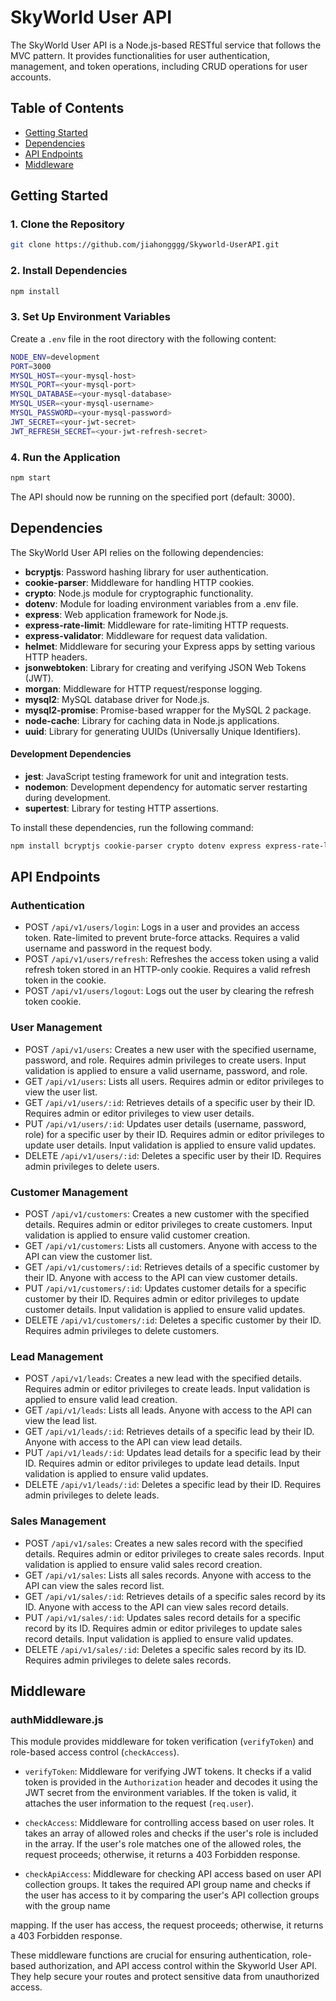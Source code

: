 # SkyWorld User API

The SkyWorld User API is a Node.js-based RESTful service that follows the MVC pattern. It provides functionalities for user authentication, management, and token operations, including CRUD operations for user accounts.

## Table of Contents

- [Getting Started](#getting-started)
- [Dependencies](#dependencies)
- [API Endpoints](#api-endpoints)
- [Middleware](#middleware)

## Getting Started

### 1. Clone the Repository

```bash
git clone https://github.com/jiahongggg/Skyworld-UserAPI.git
```

### 2. Install Dependencies

```bash
npm install
```

### 3. Set Up Environment Variables

Create a `.env` file in the root directory with the following content:

```bash
NODE_ENV=development
PORT=3000
MYSQL_HOST=<your-mysql-host>
MYSQL_PORT=<your-mysql-port>
MYSQL_DATABASE=<your-mysql-database>
MYSQL_USER=<your-mysql-username>
MYSQL_PASSWORD=<your-mysql-password>
JWT_SECRET=<your-jwt-secret>
JWT_REFRESH_SECRET=<your-jwt-refresh-secret>
```

### 4. Run the Application

```bash
npm start
```

The API should now be running on the specified port (default: 3000).

## Dependencies

The SkyWorld User API relies on the following dependencies:

- **bcryptjs**: Password hashing library for user authentication.
- **cookie-parser**: Middleware for handling HTTP cookies.
- **crypto**: Node.js module for cryptographic functionality.
- **dotenv**: Module for loading environment variables from a .env file.
- **express**: Web application framework for Node.js.
- **express-rate-limit**: Middleware for rate-limiting HTTP requests.
- **express-validator**: Middleware for request data validation.
- **helmet**: Middleware for securing your Express apps by setting various HTTP headers.
- **jsonwebtoken**: Library for creating and verifying JSON Web Tokens (JWT).
- **morgan**: Middleware for HTTP request/response logging.
- **mysql2**: MySQL database driver for Node.js.
- **mysql2-promise**: Promise-based wrapper for the MySQL 2 package.
- **node-cache**: Library for caching data in Node.js applications.
- **uuid**: Library for generating UUIDs (Universally Unique Identifiers).

#### Development Dependencies

- **jest**: JavaScript testing framework for unit and integration tests.
- **nodemon**: Development dependency for automatic server restarting during development.
- **supertest**: Library for testing HTTP assertions.

To install these dependencies, run the following command:

```bash
npm install bcryptjs cookie-parser crypto dotenv express express-rate-limit express-validator helmet jest jsonwebtoken morgan mysql2 mysql2-promise node-cache nodemon supertest uuid --save
```

## API Endpoints

### Authentication

- POST `/api/v1/users/login`: Logs in a user and provides an access token. Rate-limited to prevent brute-force attacks. Requires a valid username and password in the request body.
- POST `/api/v1/users/refresh`: Refreshes the access token using a valid refresh token stored in an HTTP-only cookie. Requires a valid refresh token in the cookie.
- POST `/api/v1/users/logout`: Logs out the user by clearing the refresh token cookie.

### User Management

- POST `/api/v1/users`: Creates a new user with the specified username, password, and role. Requires admin privileges to create users. Input validation is applied to ensure a valid username, password, and role.
- GET `/api/v1/users`: Lists all users. Requires admin or editor privileges to view the user list.
- GET `/api/v1/users/:id`: Retrieves details of a specific user by their ID. Requires admin or editor privileges to view user details.
- PUT `/api/v1/users/:id`: Updates user details (username, password, role) for a specific user by their ID. Requires admin or editor privileges to update user details. Input validation is applied to ensure valid updates.
- DELETE `/api/v1/users/:id`: Deletes a specific user by their ID. Requires admin privileges to delete users.

### Customer Management

- POST `/api/v1/customers`: Creates a new customer with the specified details. Requires admin or editor privileges to create customers. Input validation is applied to ensure valid customer creation.
- GET `/api/v1/customers`: Lists all customers. Anyone with access to the API can view the customer list.
- GET `/api/v1/customers/:id`: Retrieves details of a specific customer by their ID. Anyone with access to the API can view customer details.
- PUT `/api/v1/customers/:id`: Updates customer details for a specific customer by their ID. Requires admin or editor privileges to update customer details. Input validation is applied to ensure valid updates.
- DELETE `/api/v1/customers/:id`: Deletes a specific customer by their ID. Requires admin privileges to delete customers.

### Lead Management

- POST `/api/v1/leads`: Creates a new lead with the specified details. Requires admin or editor privileges to create leads. Input validation is applied to ensure valid lead creation.
- GET `/api/v1/leads`: Lists all leads. Anyone with access to the API can view the lead list.
- GET `/api/v1/leads/:id`: Retrieves details of a specific lead by their ID. Anyone with access to the API can view lead details.
- PUT `/api/v1/leads/:id`: Updates lead details for a specific lead by their ID. Requires admin or editor privileges to update lead details. Input validation is applied to ensure valid updates.
- DELETE `/api/v1/leads/:id`: Deletes a specific lead by their ID. Requires admin privileges to delete leads.

### Sales Management

- POST `/api/v1/sales`: Creates a new sales record with the specified details. Requires admin or editor privileges to create sales records. Input validation is applied to ensure valid sales record creation.
- GET `/api/v1/sales`: Lists all sales records. Anyone with access to the API can view the sales record list.
- GET `/api/v1/sales/:id`: Retrieves details of a specific sales record by its ID. Anyone with access to the API can view sales record details.
- PUT `/api/v1/sales/:id`: Updates sales record details for a specific record by its ID. Requires admin or editor privileges to update sales record details. Input validation is applied to ensure valid updates.
- DELETE `/api/v1/sales/:id`: Deletes a specific sales record by its ID. Requires admin privileges to delete sales records.

## Middleware

### authMiddleware.js

This module provides middleware for token verification (`verifyToken`) and role-based access control (`checkAccess`).

- `verifyToken`: Middleware for verifying JWT tokens. It checks if a valid token is provided in the `Authorization` header and decodes it using the JWT secret from the environment variables. If the token is valid, it attaches the user information to the request (`req.user`).

- `checkAccess`: Middleware for controlling access based on user roles. It takes an array of allowed roles and checks if the user's role is included in the array. If the user's role matches one of the allowed roles, the request proceeds; otherwise, it returns a 403 Forbidden response.

- `checkApiAccess`: Middleware for checking API access based on user API collection groups. It takes the required API group name and checks if the user has access to it by comparing the user's API collection groups with the group name

 mapping. If the user has access, the request proceeds; otherwise, it returns a 403 Forbidden response.

These middleware functions are crucial for ensuring authentication, role-based authorization, and API access control within the Skyworld User API. They help secure your routes and protect sensitive data from unauthorized access.